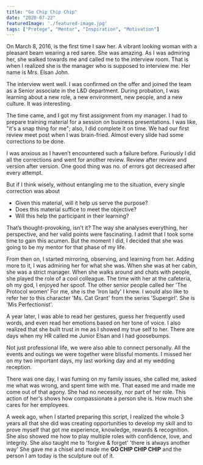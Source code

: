 ```yaml
---
title: "Go Chip Chip Chip"
date: "2020-07-22"
featuredImage: './featured-image.jpg'
tags: ["Protege", "Mentor", "Inspiration", "Motivation"]
---
```


On March 8, 2016, is the first time I saw her. A vibrant looking woman with a pleasant beam wearing a red saree. She was amazing. As I was admiring her, she walked towards me and called me to the interview room. That is when I realized she is the manager who is supposed to interview me. Her name is Mrs. Elsan John.

The interview went well. I was confirmed on the offer and joined the team as a Senior associate in the L&D department. During probation, I was learning about a new role, a new environment, new people, and a new culture. It was interesting.

The time came, and I got my first assignment from my manager. I had to prepare training material for a session on business presentations. I was like, "it's a snap thing for me"; also, I did complete it on time. We had our first review meet post when I was brain-fried. Almost every slide had some corrections to be done.

I was anxious as I haven’t encountered such a failure before. Furiously I did all the corrections and went for another review. Review after review and version after version. One good thing was no. of errors got decreased after every attempt.

But if I think wisely, without entangling me to the situation, every single correction was about

- Given this material, will it help us serve the purpose?
- Does this material suffice to meet the objective?
- Will this help the participant in their learning?

That’s thought-provoking, isn't it? The way she analyses everything, her perspective, and her valid points were fascinating. I admit that I took some time to gain this acumen. But the moment I did, I decided that she was going to be my mentor for that phase of my life. 

From then on, I started mirroring, observing, and learning from her. Adding more to it, I was admiring her for what she was. When she was at her cabin, she was a strict manager. When she walks around and chats with people, she played the role of a cool colleague. The time with her at the cafeteria, oh my god, I enjoyed her spoof. The other senior people called her 'The Protocol women' For me, she is the 'Iron lady' I knew. I would also like to refer her to this character 'Ms. Cat Grant' from the series 'Supergirl'. She is 'Mis Perfectionist'.

A year later, I was able to read her gestures, guess her frequently used words, and even read her emotions based on her tone of voice. I also realized that she built trust in me as I showed my true self to her. There are days when my HR called me Junior Elsan and I had goosebumps.

Not just professional life, we were also able to connect personally. All the events and outings we were together were blissful moments. I missed her on my two important days, my last working day and at my wedding reception. 

There was one day, I was fuming on my family issues, she called me, asked me what was wrong, and spent time with me. That eased me and made me come out of that agony. She had no necessity, nor part of her role. This action of her's shows how compassionate a person she is. How much she cares for her employees.

A week ago, when I started preparing this script, I realized the whole 3 years all that she did was creating opportunities to develop my skill and to prove myself that got me experience, knowledge, rewards & recognition. She also showed me how to play multiple roles with confidence, love, and integrity. She also taught me to 'forgive & forget' 'there is always another way' She gave me a chisel and made me **GO CHIP CHIP CHIP** and the person I am today is the sculpture out of it.
